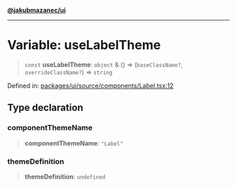 [**@jakubmazanec/ui**](../README.md)

---

# Variable: useLabelTheme

> `const` **useLabelTheme**: `object` & () => (`baseClassName?`, `overrideClassName?`) => `string`

Defined in:
[packages/ui/source/components/Label.tsx:12](https://github.com/jakubmazanec/tools/blob/026d472564678641afd0039e9c07d936f221ca46/packages/ui/source/components/Label.tsx#L12)

## Type declaration

### componentThemeName

> **componentThemeName**: `"Label"`

### themeDefinition

> **themeDefinition**: `undefined`
